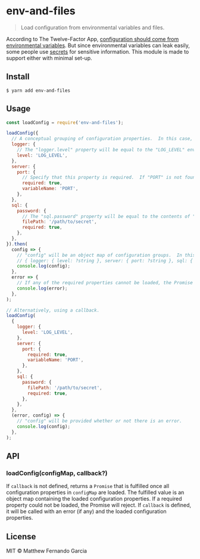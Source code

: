 # env-and-files

> Load configuration from environmental variables and files.

According to The Twelve-Factor App, [configuration should come from environmental variables](https://12factor.net/config). But since environmental variables can leak easily, some people use [secrets](https://kubernetes.io/docs/concepts/configuration/secret/) for sensitive information. This module is made to support either with minimal set-up.

## Install

```
$ yarn add env-and-files
```

## Usage

```js
const loadConfig = require('env-and-files');

loadConfig({
  // A conceptual grouping of configuration properties.  In this case, configuration for the logger.
  logger: {
    // The "logger.level" property will be equal to the "LOG_LEVEL" environmental variable, or null if it is not present.
    level: 'LOG_LEVEL',
  },
  server: {
    port: {
      // Specify that this property is required.  If "PORT" is not found, an error will be given.
      required: true,
      variableName: 'PORT',
    },
  },
  sql: {
    password: {
      // The "sql.password" property will be equal to the contents of "/path/to/secret", or null if it could not be read.
      filePath: '/path/to/secret',
      required: true,
    },
  },
}).then(
  config => {
    // "config" will be an object map of configuration groups.  In this case, the shape would be:
    // { logger: { level: ?string }, server: { port: ?string }, sql: { password: ?string } }
    console.log(config);
  },
  error => {
    // If any of the required properties cannot be loaded, the Promise will reject.
    console.log(error);
  },
);

// Alternatively, using a callback.
loadConfig(
  {
    logger: {
      level: 'LOG_LEVEL',
    },
    server: {
      port: {
        required: true,
        variableName: 'PORT',
      },
    },
    sql: {
      password: {
        filePath: '/path/to/secret',
        required: true,
      },
    },
  },
  (error, config) => {
    // "config" will be provided whether or not there is an error.
    console.log(config);
  },
);
```

## API

### loadConfig(configMap, callback?)

If `callback` is not defined, returns a `Promise` that is fulfilled once all configuration properties in `configMap` are loaded. The fulfilled value is an object map containing the loaded configuration properties. If a required property could not be loaded, the Promise will reject. If `callback` is defined, it will be called with an error (if any) and the loaded configuration properties.

## License

MIT © Matthew Fernando Garcia
